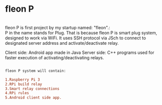 # fleon P

<br>fleon P is first project by my startup named: "fleon".:</br>
P in the name stands for Plug.
That is because fleon P is smart plug system, designed to work via WiFi.
It uses SSH protocol via JSch to connect to designated server address and activate/deactivate relay.

Client side: Android app made in Java
Server side: C++ programs used for faster execution of activating/deactivating relays.

```diff

fleon P system will contain:

1.Raspberry Pi 3
2.RPi build relay
3.Smart relay connections
4.RPi rules
5.Android client side app.



```

